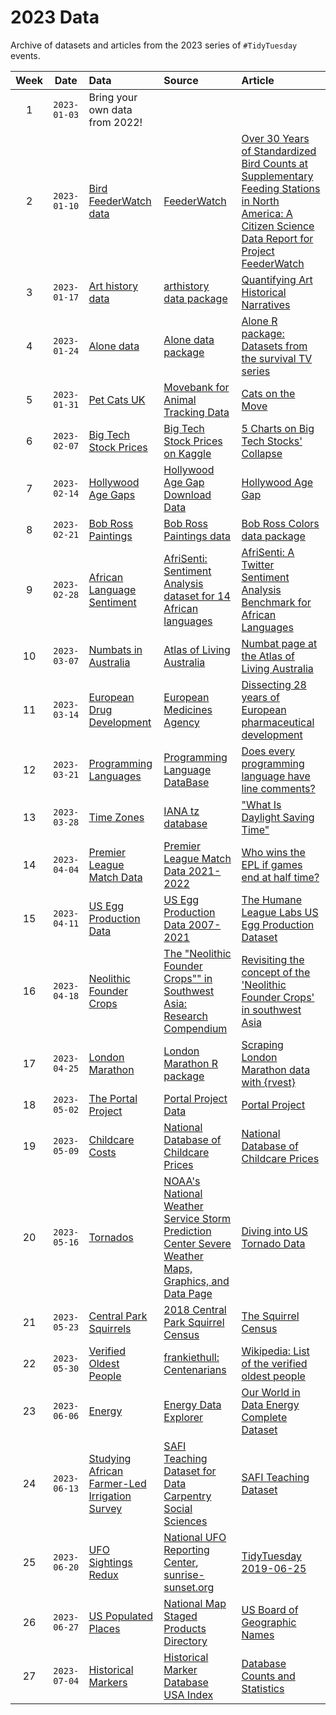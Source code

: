 # 2023 Data

Archive of datasets and articles from the 2023 series of `#TidyTuesday` events.

| Week | Date | Data | Source | Article
| :---: | :---: | :--- | :--- | :---|
| 1 | `2023-01-03` | Bring your own data from 2022! | | |
| 2 | `2023-01-10` | [Bird FeederWatch data](2023-01-10/readme.md) | [FeederWatch](https://feederwatch.org/explore/raw-dataset-requests/) | [Over 30 Years of Standardized Bird Counts at Supplementary Feeding Stations in North America: A Citizen Science Data Report for Project FeederWatch](https://www.frontiersin.org/articles/10.3389/fevo.2021.619682/full) |
| 3 | `2023-01-17` | [Art history data](2023-01-17/readme.md) | [arthistory data package](https://saralemus7.github.io/arthistory/) | [Quantifying Art Historical Narratives](https://github.com/hollandstam1/thesis/blob/main/_book/Quantifying-Art-Historical-Narratives.pdf) |
| 4 | `2023-01-24` | [Alone data](2023-01-24/readme.md) | [Alone data package](https://github.com/doehm/alone) | [Alone R package: Datasets from the survival TV series](https://gradientdescending.com/alone-r-package-datasets-from-the-survival-tv-series/) |
| 5 | `2023-01-31` | [Pet Cats UK](2023-01-31/readme.md) | [Movebank for Animal Tracking Data](https://www.datarepository.movebank.org/handle/10255/move.882) | [Cats on the Move](https://themarkup.org/data-is-plural/2023/01/25/from-jazz-solos-to-cats-on-the-move#:~:text=Giuseppe%20Sollazzo%5D-,Cats%20on%20the%20move,-.%20Between%202013) |
| 6 | `2023-02-07` | [Big Tech Stock Prices](2023-02-07/readme.md) | [Big Tech Stock Prices on Kaggle](https://www.kaggle.com/datasets/evangower/big-tech-stock-prices) | [5 Charts on Big Tech Stocks' Collapse](https://www.morningstar.com/articles/1129535/5-charts-on-big-tech-stocks-collapse) |
| 7 | `2023-02-14` | [Hollywood Age Gaps](2023-02-14/readme.md) | [Hollywood Age Gap Download Data](https://hollywoodagegap.com/movies.csv) | [Hollywood Age Gap](https://hollywoodagegap.com/) |
| 8 | `2023-02-21` | [Bob Ross Paintings](2023-02-21/readme.md) | [Bob Ross Paintings data](https://github.com/jwilber/Bob_Ross_Paintings/blob/master/data/bob_ross_paintings.csv) | [Bob Ross Colors data package](https://github.com/frankiethull/BobRossColors) |
| 9 | `2023-02-28` | [African Language Sentiment](2023-02-28/readme.md) | [AfriSenti: Sentiment Analysis dataset for 14 African languages](https://github.com/afrisenti-semeval/afrisent-semeval-2023) | [AfriSenti: A Twitter Sentiment Analysis Benchmark for African Languages](https://arxiv.org/pdf/2302.08956.pdf) |
| 10 | `2023-03-07` | [Numbats in Australia](2023-03-07/readme.md) | [Atlas of Living Australia](https://www.ala.org.au) | [Numbat page at the Atlas of Living Australia](https://bie.ala.org.au/species/https://biodiversity.org.au/afd/taxa/6c72d199-f0f1-44d3-8197-224a2f7cff5f) |
| 11 | `2023-03-14` | [European Drug Development](2023-03-14/readme.md) | [European Medicines Agency](https://www.ema.europa.eu/en/medicines/download-medicine-data) | [Dissecting 28 years of European pharmaceutical development](https://towardsdatascience.com/dissecting-28-years-of-european-pharmaceutical-development-3affd8f87dc0) |
| 12 | `2023-03-21` | [Programming Languages](2023-03-21/readme.md) | [Programming Language DataBase](https://pldb.com/index.html) | [Does every programming language have line comments?](https://pldb.com/posts/does-every-programming-language-support-line-comments.html) |
| 13 | `2023-03-28` | [Time Zones](2023-03-28/readme.md) | [IANA tz database](https://data.iana.org/time-zones/tz-link.html) | ["What Is Daylight Saving Time"](https://www.timeanddate.com/time/dst/) |
| 14 | `2023-04-04` | [Premier League Match Data](2023-04-04/readme.md) | [Premier League Match Data 2021-2022](https://www.kaggle.com/datasets/evangower/premier-league-match-data) | [Who wins the EPL if games end at half time?](https://www.kaggle.com/code/evangower/who-wins-the-epl-if-games-end-at-half-time/notebook?scriptVersionId=109590220) |
| 15 | `2023-04-11` | [US Egg Production Data](2023-04-11/readme.md) | [US Egg Production Data 2007-2021](https://osf.io/z2gxn/) | [The Humane League Labs US Egg Production Dataset](https://thehumaneleague.org/article/E008R01-us-egg-production-data) |
| 16 | `2023-04-18` | [Neolithic Founder Crops](2023-04-18/readme.md) | [The "Neolithic Founder Crops"" in Southwest Asia: Research Compendium](https://github.com/joeroe/SWAsiaNeolithicFounderCrops/) | [Revisiting the concept of the 'Neolithic Founder Crops' in southwest Asia](https://link.springer.com/article/10.1007/s00334-023-00917-1) |
| 17 | `2023-04-25` | [London Marathon](2023-04-25/readme.md) | [London Marathon R package](https://github.com/nrennie/LondonMarathon) | [Scraping London Marathon data with {rvest}](https://nrennie.rbind.io/blog/web-scraping-rvest-london-marathon/) |
| 18 | `2023-05-02` | [The Portal Project](2023-05-02/readme.md) | [Portal Project Data](https://github.com/weecology/portaldata) | [Portal Project](https://portal.weecology.org/) |
| 19 | `2023-05-09` | [Childcare Costs](2023-05-09/readme.md) | [National Database of Childcare Prices](https://www.dol.gov/agencies/wb/topics/featured-childcare) | [National Database of Childcare Prices](https://www.dol.gov/agencies/wb/topics/featured-childcare) |
| 20 | `2023-05-16` | [Tornados](2023-05-16/readme.md) | [NOAA's National Weather Service Storm Prediction Center Severe Weather Maps, Graphics, and Data Page](https://www.spc.noaa.gov/wcm/#data) | [Diving into US Tornado Data](https://www.kaggle.com/code/evangower/diving-into-us-tornado-data) |
| 21 | `2023-05-23` | [Central Park Squirrels](2023-05-23/readme.md) | [2018 Central Park Squirrel Census](https://data.cityofnewyork.us/Environment/2018-Central-Park-Squirrel-Census-Squirrel-Data/vfnx-vebw) | [The Squirrel Census](https://www.thesquirrelcensus.com/) |
| 22 | `2023-05-30` | [Verified Oldest People](2023-05-30/readme.md) | [frankiethull: Centenarians](https://github.com/frankiethull/centenarians) | [Wikipedia: List of the verified oldest people](https://en.wikipedia.org/wiki/List_of_the_verified_oldest_people) |
| 23 | `2023-06-06` | [Energy](2023-06-06/readme.md) | [Energy Data Explorer](https://ourworldindata.org/explorers/energy) | [Our World in Data Energy Complete Dataset](https://github.com/owid/energy-data) |
| 24 | `2023-06-13` | [Studying African Farmer-Led Irrigation Survey](2023-06-13/readme.md) | [SAFI Teaching Dataset for Data Carpentry Social Sciences](https://datacarpentry.org/socialsci-workshop/data/) | [SAFI Teaching Dataset](https://figshare.com/articles/SAFI_Survey_Results/6262019) |
| 25 | `2023-06-20` | [UFO Sightings Redux](2023-06-20/readme.md) | [National UFO Reporting Center](https://nuforc.org/webreports/ndxshape.html), [sunrise-sunset.org](https://sunrise-sunset.org) | [TidyTuesday 2019-06-25](https://tidytues.day/2019/2019-06-25) |
| 26 | `2023-06-27` | [US Populated Places](2023-06-27/readme.md) | [National Map Staged Products Directory](https://prd-tnm.s3.amazonaws.com/index.html?prefix=StagedProducts/GeographicNames/) | [US Board of Geographic Names](https://www.usgs.gov/us-board-on-geographic-names/download-gnis-data) |
| 27 | `2023-07-04` | [Historical Markers](2023-07-04/readme.md) | [Historical Marker Database USA Index](https://www.hmdb.org/geolists.asp?c=United%20States%20of%20America) | [Database Counts and Statistics](https://www.hmdb.org/stats.asp) |
